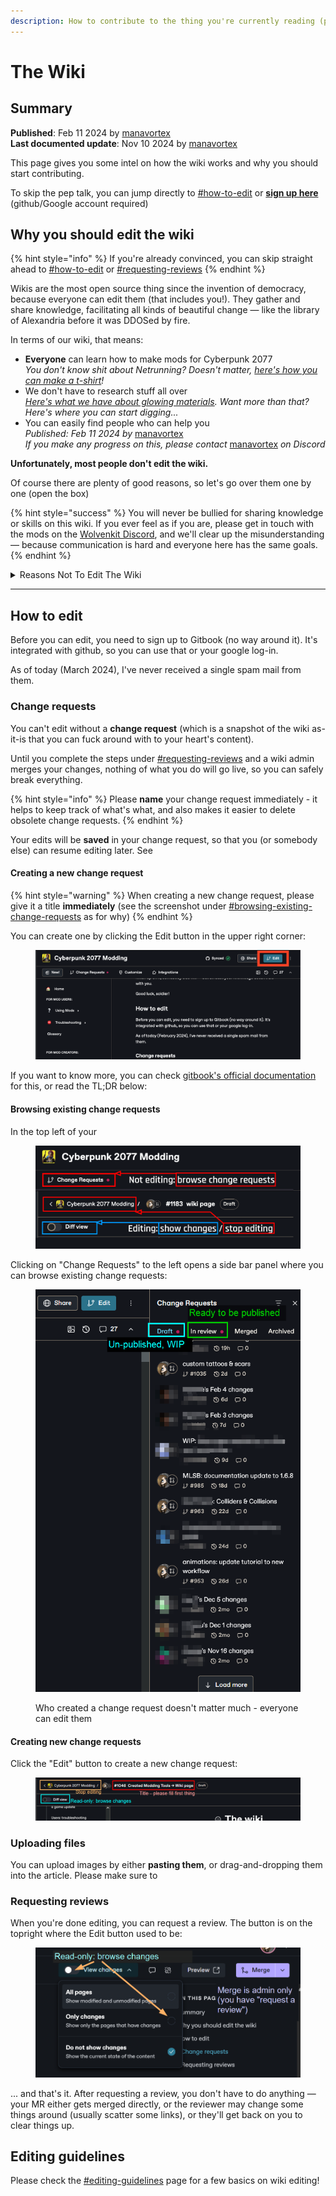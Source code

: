 ```yaml
---
description: How to contribute to the thing you're currently reading (please do)!
---
```


# The Wiki

## Summary

**Published**: Feb 11 2024 by [manavortex](https://app.gitbook.com/u/NfZBoxGegfUqB33J9HXuCs6PVaC3 "mention")\
**Last documented update**: Nov 10 2024 by [manavortex](https://app.gitbook.com/u/NfZBoxGegfUqB33J9HXuCs6PVaC3 "mention")

This page gives you some intel on how the wiki works and why you should start contributing.&#x20;

To skip the pep talk, you can jump directly to [#how-to-edit](./#how-to-edit "mention") or [**sign up here**](https://app.gitbook.com/invite/-MP5ijqI11FeeX7c8-N8/H70HZBOeUulIpkQnBLK7) (github/Google account required)

## Why you should edit the wiki

{% hint style="info" %}
If you're already convinced, you can skip straight ahead to [#how-to-edit](./#how-to-edit "mention") or [#requesting-reviews](./#requesting-reviews "mention")
{% endhint %}

Wikis are the most open source thing since the invention of democracy, because everyone can edit them (that includes you!). They gather and share knowledge, facilitating all kinds of beautiful change — like the library of Alexandria before it was DDOSed by fire.

In terms of our wiki, that means:

* **Everyone** can learn how to make mods for Cyberpunk 2077\
  _You don't know shit about Netrunning? Doesn't matter,_ [_here's how you can make a t-shirt_](../modding-guides/items-equipment/adding-new-items/)_!_
* We don't have to research stuff all over\
  [_Here's what we have about glowing materials_](../for-mod-creators-theory/materials/configuring-materials/emissive-material-properties.md)_. Want more than that? Here's where you can start digging..._
* You can easily find people who can help you\
  _Published: Feb 11 2024 by_ [manavortex](https://app.gitbook.com/u/NfZBoxGegfUqB33J9HXuCs6PVaC3 "mention")\
  _If you make any progress on this, please contact_ [manavortex](https://app.gitbook.com/u/NfZBoxGegfUqB33J9HXuCs6PVaC3 "mention") _on Discord_

**Unfortunately, most people don't edit the wiki.**

Of course there are plenty of good reasons, so let's go over them one by one (open the box)

{% hint style="success" %}
You will never be bullied for sharing knowledge or skills on this wiki. If you ever feel as if you are, please get in touch with the mods on the [Wolvenkit Discord](http://discord.gg/redmodding), and we'll clear up the misunderstanding — because communication is hard and everyone here has the same goals.
{% endhint %}

<details>

<summary>Reasons Not To Edit The Wiki</summary>

### But I don't know how!

That's easy, just scroll down to [#how-to-edit](./#how-to-edit "mention") and find out!

### But I'll just ruin everything!

No, you won't. Every change you make has to be reviewed by one of our **wiki admins** before going live, so you really couldn't if you tried.

### But my English is bad!

I promise you, nobody else will care about this as much as you do. Personally, I'm so happy about the guide/wiki page's existence that I love the author all the more for not letting grammar get in the way.

That being said, if you really feel uncomfortable publishing anything in "bad English", we can solve that! You can either add it to the [title of your change request](./#change-request-titles) (e.g. "`PLEASE FIX GRAMMAR my guide about stuff`"), or run your text through ChatGPT (this is exactly what LLMs are for!)

### But this is just speculation! I haven't verified it!

No problem at all, just pop an info box at the top of your wiki page or section:

This stuff is **not verified**! If you can confirm it (or find out how it really works), please update this page or get in touch with (you) via (however)!

... and then go ahead. Remember, wikis are collaborative! Once you've put a foundation, others can pitch in and improve.

### But I have only half-understood this!

Imagine the following situation:&#x20;

In a world without wikis, you want to edit the colour of a car. After a bracing journey, you make it to the Discord server, where you find the `textures-and-materials` channel and ask. Someone cheerfully tells you:

Cyberpunk doesn't use textured materials, so you'll have to edit a multilayered file. For that, you're gonna want MLSetupBuilder, it's linked all over the place, there's also a channel somewhere under tools, or was it a thread? I dunno!&#x20;

\<they ping the tool's creator, who is not responding — presumably AFK>&#x20;

Ah, nvm. Just use the search function, you'll find people talking about this!

\<you use the search function. There are thousands of hits.>

That is why even a shitty wiki page is better than none. At the very least, it's a point to collect information and links.&#x20;

Besides, from personal experience — writing guides helps me to understand a process much better.

### But I'm just me! Why can't someone competent write this?

There are two kinds of people: those who can write documentation and those who don't. A lot of people simply _suck_ at explaining things (I'm sure you had at least one of those as a teacher), which rules them out for creating wiki guides.

That leaves a much smaller group, which again splits in two halves: those who hate writing documentation, and those who don't.

So you're looking for a competent person who is good at explaining things and doesn't hate making guides. That's not very many people, and most of them have other things to do besides writing wiki pages (making mods, developing tools, slaving away for a corporation to earn a living wage, you name it). Sure, if you wait long enough, someone will probably get around to it, but... chances are that it's someone just like you.

### OK, I'm sold! I'll edit as soon as...

With all due respect, DO IT NOW!&#x20;

Because "as soon as" never comes.&#x20;

You'll be killed by a dropping anvil. Or you will be replaced by bodystealers from the dark side of the moon, who never intended to edit. Or while double-checking your facts, you'll notice another rabbit hole that you want to go down first. Or you'll forget about it. Or real life will get in the way.

Get that information out of your head and into a change request. If you never finish up on it, somebody else will — but at least your knowledge doesn't die with you.

Good luck, soldier!

</details>

***

## How to edit

Before you can edit, you need to sign up to Gitbook (no way around it). It's integrated with github, so you can use that or your google log-in.&#x20;

As of today (March 2024), I've never received a single spam mail from them.

### Change requests&#x20;

You can't edit without a **change request** (which is a snapshot of the wiki as-it-is that you can fuck around with to your heart's content).&#x20;

Until you complete the steps under [#requesting-reviews](./#requesting-reviews "mention") and a wiki admin merges your changes, nothing of what you do will go live, so you can safely break everything.

{% hint style="info" %}
Please **name** your change request immediately - it helps to keep track of what's what, and also makes it easier to delete obsolete change requests.
{% endhint %}

Your edits will be **saved** in your change request, so that you (or somebody else) can resume editing later. See&#x20;

#### Creating a new change request

{% hint style="warning" %}
When creating a new change request, please give it a title **immediately** (see the screenshot under [#browsing-existing-change-requests](./#browsing-existing-change-requests "mention") as for why)
{% endhint %}

You can create one by clicking the Edit button in the upper right corner:

<figure><img src="../.gitbook/assets/gitbook_edit_view.png" alt=""><figcaption></figcaption></figure>

If you want to know more, you can check [gitbook's official documentation](https://docs.gitbook.com/content-editor/editor/change-requests) for this, or read the TL;DR below:

#### Browsing existing change requests

In the top left of your&#x20;

<figure><img src="../.gitbook/assets/change_requests_browsing_1.png" alt=""><figcaption></figcaption></figure>

Clicking on "Change Requests" to the left opens a side bar panel where you can browse existing change requests:

<figure><img src="../.gitbook/assets/wiki_editing_change_request_list.png" alt=""><figcaption><p>Who created a change request doesn't matter much - everyone can edit them</p></figcaption></figure>

#### Creating new change requests

Click the "Edit" button to create a new change request:

<figure><img src="../.gitbook/assets/wiki_change_request_new.png" alt=""><figcaption></figcaption></figure>

### Uploading files

You can upload images by either **pasting them**, or drag-and-dropping them into the article. Please make sure to&#x20;

### Requesting reviews

When you're done editing, you can request a review. The button is on the topright where the Edit button used to be:

<figure><img src="../.gitbook/assets/wiki_editing_browse_changes.png" alt=""><figcaption></figcaption></figure>

... and that's it. After requesting a review, you don't have to do anything — your MR either gets merged directly, or the reviewer may change some things around (usually scatter some links), or they'll get back on you to clear things up.

## Editing guidelines

Please check the [#editing-guidelines](./#editing-guidelines "mention") page for a few basics on wiki editing!
